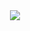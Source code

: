 <div id="header" align="center">
<img src="https://github.com/Kelvinenrique12/kelvinenrique12/assets/145384208/0cf2c4f3-241f-449f-b4c0-04adb090521b" widhth"200" />
</div>



